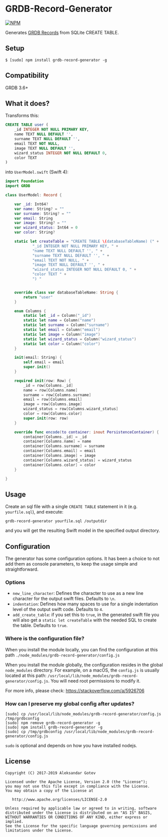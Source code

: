 # GRDB-Record-Generator

[![NPM](https://nodei.co/npm/grdb-record-generator.png)](https://nodei.co/npm/grdb-record-generator/)

Generates [GRDB Records](https://github.com/groue/GRDB.swift) from SQLite CREATE TABLE.

## Setup
```shell
$ [sudo] npm install grdb-record-generator -g
```

## Compatibility
GRDB 3.6+

## What it does?

Transforms this:
```sql
CREATE TABLE user (
    _id INTEGER NOT NULL PRIMARY KEY,
    name TEXT NULL DEFAULT '',
    surname TEXT NULL DEFAULT '',
    email TEXT NOT NULL,
    image TEXT NULL DEFAULT '',
    wizard_status INTEGER NOT NULL DEFAULT 0,
    color TEXT
)
```

into `UserModel.swift` (Swift 4):
```swift
import Foundation
import GRDB

class UserModel: Record {

    var _id: Int64?
    var name: String? = ""
    var surname: String? = ""
    var email: String
    var image: String? = ""
    var wizard_status: Int64 = 0
    var color: String?

    static let createTable = "CREATE TABLE \(databaseTableName) (" +
            "_id INTEGER NOT NULL PRIMARY KEY, " +
            "name TEXT NULL DEFAULT '', " +
            "surname TEXT NULL DEFAULT '', " +
            "email TEXT NOT NULL, " +
            "image TEXT NULL DEFAULT '', " +
            "wizard_status INTEGER NOT NULL DEFAULT 0, " +
            "color TEXT " +
            ") "


    override class var databaseTableName: String {
        return "user"
    }

    enum Columns {
        static let _id = Column("_id")
        static let name = Column("name")
        static let surname = Column("surname")
        static let email = Column("email")
        static let image = Column("image")
        static let wizard_status = Column("wizard_status")
        static let color = Column("color")
    }

    init(email: String) {
        self.email = email
        super.init()
    }

    required init(row: Row) {
        _id = row[Columns._id]
        name = row[Columns.name]
        surname = row[Columns.surname]
        email = row[Columns.email]
        image = row[Columns.image]
        wizard_status = row[Columns.wizard_status]
        color = row[Columns.color]
        super.init(row: row)
    }

    override func encode(to container: inout PersistenceContainer) {
        container[Columns._id] = _id
        container[Columns.name] = name
        container[Columns.surname] = surname
        container[Columns.email] = email
        container[Columns.image] = image
        container[Columns.wizard_status] = wizard_status
        container[Columns.color] = color
    }

}
```

## Usage
Create an sql file with a single `CREATE TABLE` statement in it (e.g. `yourfile.sql`), and execute:
```shell
grdb-record-generator yourfile.sql /outputdir
```
and you will get the resulting Swift model in the specified output directory.

## Configuration
The generator has some configuration options. It has been a choice to not add them as console parameters, to keep the usage simple and straightforward.

### Options
* `new_line_character`: Defines the character to use as a new line character for the output swift files. Defaults to `\n`.
* `indentation`: Defines how many spaces to use for a single indentation level of the output swift code. Defaults to `4`.
* `add_create_table`: if you set this to `true`, in the generated swift file you will also get a `static let createTable` with the needed SQL to create the table. Defaults to `true`.

### Where is the configuration file?
When you install the module locally, you can find the configuration at this path `./node_modules/grdb-record-generator/config.js`

When you install the module globally, the configuration resides in the global `node_modules` directory. For example, on a macOS, the `config.js` is usually located at this path: `/usr/local/lib/node_modules/grdb-record-generator/config.js`. You will need root permissions to modify it.

For more info, please check: https://stackoverflow.com/a/5926706

### How can I preserve my global config after updates?
```shell
[sudo] cp /usr/local/lib/node_modules/grdb-record-generator/config.js /tmp/grdbconfig
[sudo] npm remove grdb-record-generator -g
[sudo] npm install grdb-record-generator -g
[sudo] cp /tmp/grdbconfig /usr/local/lib/node_modules/grdb-record-generator/config.js
```
`sudo` is optional and depends on how you have installed nodejs.

## License <a name="license"></a>

    Copyright (C) 2017-2019 Aleksandar Gotev

    Licensed under the Apache License, Version 2.0 (the "License");
    you may not use this file except in compliance with the License.
    You may obtain a copy of the License at

       http://www.apache.org/licenses/LICENSE-2.0

    Unless required by applicable law or agreed to in writing, software
    distributed under the License is distributed on an "AS IS" BASIS,
    WITHOUT WARRANTIES OR CONDITIONS OF ANY KIND, either express or implied.
    See the License for the specific language governing permissions and
    limitations under the License.

